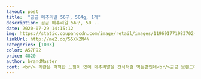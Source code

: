 ```yaml
---
layout: post 
title:  "곰곰 메추리알 56구, 504g, 1개" 
description: 곰곰 메추리알 56구, 50 ..
date: 2020-07-29 14:15:12 
img: https://static.coupangcdn.com/image/retail/images/119691771983702-7993d734-a510-403d-8dde-37d7a27b77d5.jpg 
linkUrl: http://me2.do/55Xk2N4N 
categories: [1003] 
color: A57F92 
price: 4820 
author: brandMaster 
cont: <br/> 계란은 퍽퍽한 느낌이 있어 메추리알을 간식처럼 먹는편인데<br/>곰곰 브랜드에서 나오는  것들을  이것저것  먹어본 결과  너무 만족스러워  메추리알도 곰곰으로 시켜보았어요.<br/>  마트 가지 않고  아침에  집앞에서 받아볼 수  있다는게  너무 좋네요.<br/>  혹시 알이라 깨져서  오지 않을까  걱정하며 포장을 뜯어보니 깨진것 없이 잘 배송되었네요.<br/> 기사님께도  감사드려요  포장은 아주 깔끔하고  싸이즈도 크지 않아  냉장고에  보관하기 아주  적당하구요 날짜 확인하니  아주 넉넉히 남아 있어  안심이 되었네요.<br/>  아이들이 둘이라 메추리알  장조림을  자주 하는데  많이 사본만큼  싱싱한 것은 잘  구별하는데 곰곰메추리알은 눈으로 보고 만져보고 삶아본 결과 매우 만족스럽네요.<br/>  아이들과 같이  메추리알 튀김을  해서 먹었는데  맛있다며  엄지척  해주며  열심히 먹네요.<br/>  한판은 튀김  한판은  장조림해서 먹어야겠어요.<br/> 계란보다 메추리알을  좋아하는 아이들덕에  앞으로 곰곰 메추리알을 자주 구매할 것 같아요.<br/>  저희 막둥이 메추리알 껍질을 자주 까봐서인지  찬물에 식혀주니 냄비뚜껑 닫고 살살 흔들고는 물조금 넣고는 혼자서 다 깠답니다.<br/>  이렇게 하면 껍질이 진짜 잘까져요  한번 해보세요 맛있고  인증까지 받아  믿을 수  있으니  이제 곰곰메추리알  자주 이용해야겠어요<br/>그냥 먹었을때도 너무 고소하고 신선하니 맛이 최고에요❤<br/>그냥 삶아 먹어도고소하니 맛있고<br/>까면서 더많이 먹은것같네요ㅎㅎㅎ<br/>로켓프레시에 있어서 주문해봤어요<br/>메추리알 너무나 귀엽고 56알로 낙낙하게 먹을수있어요!<br/>메추리알을 너무 좋아하는데 곰곰에서 나온 메추리알이<br/>밥반찬으로도 좋고, 도시락반찬으로 완전 추천합니다^<br/> -^<br/>배송도 깔끔하게 오고  삶아서 껍질을 까봤는데 알이 너무<br/>삶아서 하나씩 쏙 까먹기도 너무좋고,<br/>요즘 sns에서 메추리알로 요리가 많이보여서 종종 찾아먹을거같아요ㅎ 하나씩 까서 메추리간장만들기에도 딱이고,<br/>이제 마트 안가고 곰곰메추리알로 시켜먹어야겠어요<br/>작다보니 활용하기에도 더편하고,<br/>탱글탱글하니 맛있었어요<br/> 
---
```

 